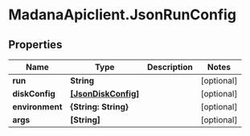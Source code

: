 # MadanaApiclient.JsonRunConfig

## Properties

Name | Type | Description | Notes
------------ | ------------- | ------------- | -------------
**run** | **String** |  | [optional] 
**diskConfig** | [**[JsonDiskConfig]**](JsonDiskConfig.md) |  | [optional] 
**environment** | **{String: String}** |  | [optional] 
**args** | **[String]** |  | [optional] 



